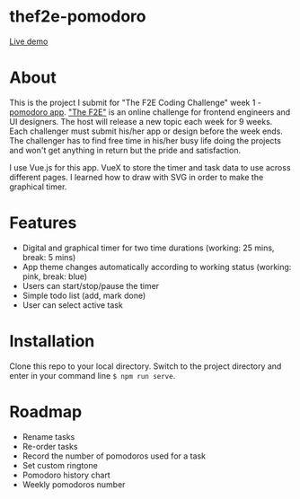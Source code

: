 # thef2e-pomodoro

[Live demo](https://yowlonglee.github.io/thef2e-pomodoro/)

# About
This is the project I submit for "The F2E Coding Challenge" week 1 - [pomodoro app](https://challenge.thef2e.com/news/12). ["The F2E"](https://challenge.thef2e.com/) is an online challenge for frontend engineers and UI designers. The host will release a new topic each week for 9 weeks. Each challenger must submit his/her app or design before the week ends. The challenger has to find free time in his/her busy life doing the projects and won't get anything in return but the pride and satisfaction.

I use Vue.js for this app. VueX to store the timer and task data to use across different pages. I learned how to draw with SVG in order to make the graphical timer.

# Features
- Digital and graphical timer for two time durations (working: 25 mins, break: 5 mins)
- App theme changes automatically according to working status (working: pink, break: blue)
- Users can start/stop/pause the timer
- Simple todo list (add, mark done)
- User can select active task

# Installation
Clone this repo to your local directory. Switch to the project directory and enter in your command line `$ npm run serve`.

<!-- # Usage -->
# Roadmap
- Rename tasks
- Re-order tasks
- Record the number of pomodoros used for a task
- Set custom ringtone
- Pomodoro history chart
- Weekly pomodoros number
